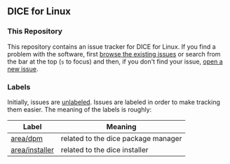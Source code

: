 ## DICE for Linux

### This Repository

This repository contains an issue tracker for DICE for Linux. If you find
a problem with the software, first [browse the existing
issues](https://github.com/dicehub/for-win/issues) or search from the bar
at the top (`s` to focus) and then, if you don't find your issue, [open
a new issue](https://github.com/dicehub/for-win/issues/new).

### Labels

Initially, issues are
[unlabeled](https://github.com/dicehub/for-win/issues?q=is%3Aopen+is%3Aissue+no%3Alabel). Issues
are labeled in order to make tracking them easier. The meaning of the
labels is roughly:

| Label            | Meaning                                            |
|------------------|----------------------------------------------------|
| [area/dpm](https://github.com/dicehub/for-win/labels/area/dpm)      | related to the dice package manager |
| [area/installer](https://github.com/dicehub/for-winlabels/area/installer)      | related to the dice installer |
